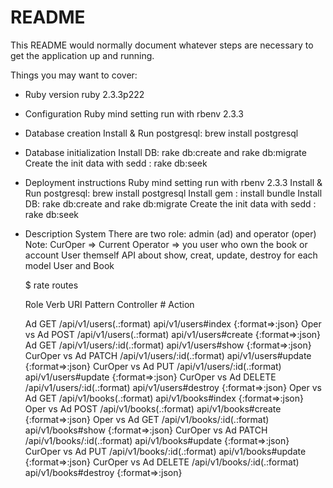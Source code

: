 # README

This README would normally document whatever steps are necessary to get the
application up and running.

Things you may want to cover:

* Ruby version 
    ruby 2.3.3p222

* Configuration
    Ruby mind setting run with rbenv 2.3.3
    
* Database creation
    Install & Run postgresql:  brew install postgresql
 
* Database initialization
    Install DB: rake db:create and rake db:migrate
    Create the init data with sedd : rake db:seek
  
* Deployment instructions
    Ruby mind setting run with rbenv 2.3.3
    Install & Run postgresql:  brew install postgresql
    Install gem : install bundle
    Install DB: rake db:create and rake db:migrate
    Create the init data with sedd : rake db:seek
    
* Description System 
   There are two role: admin (ad) and operator (oper) 
   Note: CurOper => Current Operator => you user who own the book or account User themself
   API about show, creat, update, destroy for each model User and Book
   
   $ rate routes 
   
     Role       Verb   URI Pattern                 Controller # Action

     Ad         GET    /api/v1/users(.:format)     api/v1/users#index {:format=>:json}
Oper vs Ad      POST   /api/v1/users(.:format)     api/v1/users#create {:format=>:json}
     Ad         GET    /api/v1/users/:id(.:format) api/v1/users#show {:format=>:json}
CurOper vs Ad   PATCH  /api/v1/users/:id(.:format) api/v1/users#update {:format=>:json}
CurOper vs Ad   PUT    /api/v1/users/:id(.:format) api/v1/users#update {:format=>:json}
CurOper vs Ad   DELETE /api/v1/users/:id(.:format) api/v1/users#destroy {:format=>:json}
Oper vs Ad      GET    /api/v1/books(.:format)     api/v1/books#index {:format=>:json}
Oper vs Ad      POST   /api/v1/books(.:format)     api/v1/books#create {:format=>:json}
Oper vs Ad      GET    /api/v1/books/:id(.:format) api/v1/books#show {:format=>:json}
CurOper vs Ad   PATCH  /api/v1/books/:id(.:format) api/v1/books#update {:format=>:json}
CurOper vs Ad   PUT    /api/v1/books/:id(.:format) api/v1/books#update {:format=>:json}
CurOper vs Ad   DELETE /api/v1/books/:id(.:format) api/v1/books#destroy {:format=>:json}
    
  

  
    
  

